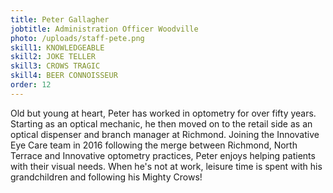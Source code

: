 ```yaml
---
title: Peter Gallagher
jobtitle: Administration Officer Woodville
photo: /uploads/staff-pete.png
skill1: KNOWLEDGEABLE
skill2: JOKE TELLER
skill3: CROWS TRAGIC
skill4: BEER CONNOISSEUR
order: 12
---
```


Old but young at heart, Peter has worked in optometry for over fifty years. Starting as an optical mechanic, he then moved on to the retail side as an optical dispenser and branch manager at Richmond. Joining the Innovative Eye Care team in 2016 following the merge between Richmond, North Terrace and Innovative optometry practices, Peter enjoys helping patients with their visual needs. When he's not at work, leisure time is spent with his grandchildren and following his Mighty Crows!
